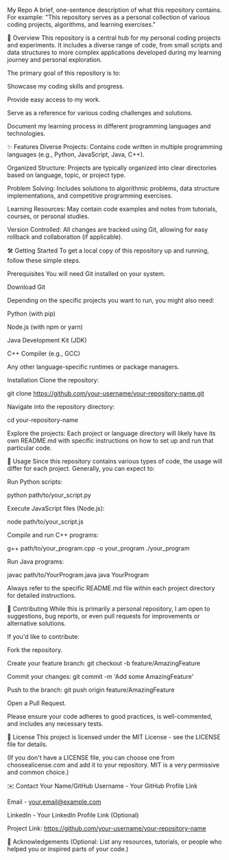 My Repo
A brief, one-sentence description of what this repository contains. For example: "This repository serves as a personal collection of various coding projects, algorithms, and learning exercises."

🚀 Overview
This repository is a central hub for my personal coding projects and experiments. It includes a diverse range of code, from small scripts and data structures to more complex applications developed during my learning journey and personal exploration.

The primary goal of this repository is to:

Showcase my coding skills and progress.

Provide easy access to my work.

Serve as a reference for various coding challenges and solutions.

Document my learning process in different programming languages and technologies.

✨ Features
Diverse Projects: Contains code written in multiple programming languages (e.g., Python, JavaScript, Java, C++).

Organized Structure: Projects are typically organized into clear directories based on language, topic, or project type.

Problem Solving: Includes solutions to algorithmic problems, data structure implementations, and competitive programming exercises.

Learning Resources: May contain code examples and notes from tutorials, courses, or personal studies.

Version Controlled: All changes are tracked using Git, allowing for easy rollback and collaboration (if applicable).

🛠️ Getting Started
To get a local copy of this repository up and running, follow these simple steps.

Prerequisites
You will need Git installed on your system.

Download Git

Depending on the specific projects you want to run, you might also need:

Python (with pip)

Node.js (with npm or yarn)

Java Development Kit (JDK)

C++ Compiler (e.g., GCC)

Any other language-specific runtimes or package managers.

Installation
Clone the repository:

git clone https://github.com/your-username/your-repository-name.git

Navigate into the repository directory:

cd your-repository-name

Explore the projects:
Each project or language directory will likely have its own README.md with specific instructions on how to set up and run that particular code.

🚀 Usage
Since this repository contains various types of code, the usage will differ for each project. Generally, you can expect to:

Run Python scripts:

python path/to/your_script.py

Execute JavaScript files (Node.js):

node path/to/your_script.js

Compile and run C++ programs:

g++ path/to/your_program.cpp -o your_program
./your_program

Run Java programs:

javac path/to/YourProgram.java
java YourProgram

Always refer to the specific README.md file within each project directory for detailed instructions.

🤝 Contributing
While this is primarily a personal repository, I am open to suggestions, bug reports, or even pull requests for improvements or alternative solutions.

If you'd like to contribute:

Fork the repository.

Create your feature branch: git checkout -b feature/AmazingFeature

Commit your changes: git commit -m 'Add some AmazingFeature'

Push to the branch: git push origin feature/AmazingFeature

Open a Pull Request.

Please ensure your code adheres to good practices, is well-commented, and includes any necessary tests.

📄 License
This project is licensed under the MIT License - see the LICENSE file for details.

(If you don't have a LICENSE file, you can choose one from choosealicense.com and add it to your repository. MIT is a very permissive and common choice.)

✉️ Contact
Your Name/GitHub Username - Your GitHub Profile Link

Email - your.email@example.com

LinkedIn - Your LinkedIn Profile Link (Optional)

Project Link: https://github.com/your-username/your-repository-name

🙏 Acknowledgements
(Optional: List any resources, tutorials, or people who helped you or inspired parts of your code.)
